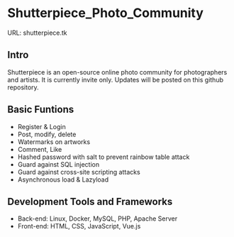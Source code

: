 # Shutterpiece_Photo_Community

URL: shutterpiece.tk

## Intro

Shutterpiece is an open-source online photo community for photographers and artists. It is currently invite only. Updates will be posted on this github repository.

## Basic Funtions

- Register & Login
- Post, modify, delete
- Watermarks on artworks
- Comment, Like
- Hashed password with salt to prevent rainbow table attack
- Guard against SQL injection
- Guard against cross-site scripting attacks
- Asynchronous load & Lazyload

## Development Tools and Frameworks

- Back-end: Linux, Docker, MySQL, PHP, Apache Server
- Front-end: HTML, CSS, JavaScript, Vue.js

